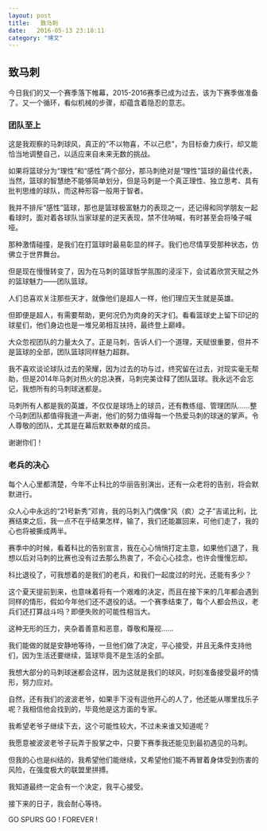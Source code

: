 ```yaml
---
layout: post
title:   致马刺
date:   2016-05-13 23:18:11
category: "博文"
---
```


## 致马刺

今日我们的又一个赛季落下帷幕，2015-2016赛季已成为过去，该为下赛季做准备了。又一个循环，看似机械的步骤，却蕴含着隐忍的意志。  

### 团队至上

这是我观察的马刺球风，真正的“不以物喜，不以己悲”，为目标奋力疾行，却又能恰当地调整自己，以适应来自未来无数的挑战。

如果将篮球分为“理性”和“感性”两个部分，那马刺绝对是“理性”篮球的最佳代表，当然，篮球的智慧绝不能够简单划分，但是马刺是一个真正理性、独立思考、具有批判思维的球队，而这种形容一般用于智者。

我并不排斥“感性”篮球，那也是篮球极富魅力的表现之一，还记得和同学朋友一起看球时，面对着各球队当家球星的逆天表现，禁不住呐喊，有时甚至会将嗓子喊哑。

那种激情碰撞，是我们在打篮球时最易彰显的样子。我们也尽情享受那种状态，仿佛立于世界舞台。

但是现在慢慢转变了，因为在马刺的篮球哲学氛围的浸淫下，会试着欣赏天赋之外的篮球魅力——团队篮球。

人们总喜欢关注那些天才，就像他们是超人一样，他们理应天生就是英雄。

但即便是超人，有需要帮助，更何况仍为肉身的天才们。看看篮球史上留下印记的球星们，他们身边也是一堆兄弟相互扶持，最终登上巅峰。

大众忽视团队的力量太久了。正是马刺，告诉人们一个道理，天赋很重要，但并不是篮球的全部，团队篮球同样魅力超群。

我不喜欢谈论球队过去的荣耀，因为过去的功与过，终究留在过去，对现实毫无帮助，但是2014年马刺对热火的总决赛，马刺完美诠释了团队篮球。我永远不会忘记，我想所有的马刺球迷都是。

马刺所有人都是我的英雄，不仅仅是球场上的球员，还有教练组、管理团队……整个马刺团队都值得我道一声谢，他们的努力值得每一个热爱马刺的球迷的掌声。令人尊敬的团队，尤其是在幕后默默奉献的成员。

谢谢你们！



### 老兵的决心

每个人心里都清楚，今年不止科比的华丽告别演出，还有一众老将的告别，将会默默进行。

众人心中永远的“21号新秀”邓肯，我的马刺入门偶像“风（疯）之子”吉诺比利，比赛结束之后，我一点不在乎结果怎样，输了，我们还能赢回来，可他们走了，我的心也将被撕成两半。

赛季中的时候，看着科比的告别宣言，我在心心悄悄打定主意，如果他们退了，我想以后对马刺的比赛也没有过去那么热衷了，不会心心挂念，也许会慢慢忘却。  

科比退役了，可我想着的是我们的老兵，和我们一起度过的时光，还能有多少？

这个夏天提前到来，也意味着将有一个艰难的决定，而且在接下来的几年都会遇到同样的情形，假如今年他们还不退役的话。一个赛季结束了，每个人都会热议，老兵们还打算战斗吗？即便失败的可能性相当大。

这种无形的压力，夹杂着善意和恶意，尊敬和蔑视……

我们能做的就是安静地等待，一旦他们做了决定，平心接受，并且无条件支持他们，因为生活还要继续，篮球毕竟不是生活的全部。

我想大部分的马刺球迷都会这样，因为这就是我们的球风，时刻准备接受最坏的情形，努力应对。

自然，还有我们的波波老爷，如果手下没有逗他开心的人了，他还能从哪里找乐子呢？我相信他会找到的，毕竟他是这方面的专家。

我希望老爷子继续下去，这个可能性较大，不过未来谁又知道呢？

我愿意被波波老爷子玩弄于股掌之中，只要下赛季我还能见到最初遇见的马刺。

但我的心也是纠结的，我希望他们能继续，又希望他们能不再冒着身体受到伤害的风险，在强度极大的联盟里拼搏。

我知道最终一定会有一个决定，我平心接受。

接下来的日子，我会耐心等待。

GO SPURS GO ! FOREVER !






